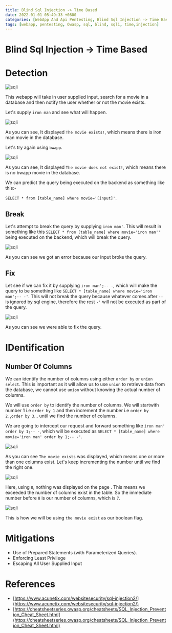 ```yaml
---
title: Blind Sql Injection -> Time Based
date: 2022-01-01 05:49:33 +0800
categories: [WebApp And Api Pentesting, Blind Sql Injection -> Time Based]
tags: [webapp, pentesting, Owasp, sql, blind, sqli, time,injection]     # TAG names should always be lowercase
---
```


# Blind Sql Injection -> Time Based

# Detection

![sqli](https://raw.githubusercontent.com/cyberkhalid/cyberkhalid.github.io/main/assets/img/ipentest/sqlib1.png)

This webapp will take in user supplied input, search for a movie in a database and then notify the user whether or not the movie exists.

Let's supply `iron man` and see what will happen. 

![sqli](https://raw.githubusercontent.com/cyberkhalid/cyberkhalid.github.io/main/assets/img/ipentest/sqlib2.png)

As you can see, It displayed `The movie exists!`, which means there is iron man movie in the database.

Let's try again using `bwapp`.

![sqli](https://raw.githubusercontent.com/cyberkhalid/cyberkhalid.github.io/main/assets/img/ipentest/sqlib3.png)

As you can see, It displayed `The movie does not exist!`, which means there is no bwapp movie in the database.

 We can predict the query being executed on the backend as something like this:- 
 
`SELECT * from [table_name] where movie='[input]'`.

## Break

Let's attempt to break the query by supplying `iron man'`. This will result in something like this `SELECT * from [table_name] where movie='iron man''` being executed on the backend, which will break the query.

![sqli](https://raw.githubusercontent.com/cyberkhalid/cyberkhalid.github.io/main/assets/img/ipentest/sqlib4.png)

As you can see we got an error because our input broke the query.

## Fix

Let see if we can fix it by supplying `iron man';-- -`, which will make the query to be something like `SELECT * [table_name] where movie='iron man';-- -'`. This will not break the query because whatever comes after `--` is ignored by sql engine, therefore the rest `-'` will not be executed as part of the query.

![sqli](https://raw.githubusercontent.com/cyberkhalid/cyberkhalid.github.io/main/assets/img/ipentest/sqliu5.png)

As you can see we were able to fix the query.

# IDentification

## Number Of Columns

We can identify the number of columns using either `order by` or `union select`. This is important as it will allow us to use `union` to retrieve data from the database, we cannot use `union` without knowing the actual number of columns.

We will use `order by` to identify the number of columns. We will startwith number 1 i.e `order by 1` and then increment the number i.e `order by 2.`,`order by 3`... until we find the number of columns.

We are going to intercept our request and forward something like `iron man' order by 1;-- -`, which will be executed as `SELECT * [table_name] where movie='iron man' order by 1;-- -'`.

![sqli](https://raw.githubusercontent.com/cyberkhalid/cyberkhalid.github.io/main/assets/img/ipentest/sqlib7.png)

As you can see `The movie exists` was displayed, which means one or more than one columns exist. Let's keep incrementing the number until we find the right one.

![sqli](https://raw.githubusercontent.com/cyberkhalid/cyberkhalid.github.io/main/assets/img/ipentest/sqlib8.png)

Here, using `8`, nothing was displayed on the page . This means we exceeded the number of columns exist in the table. So the immediate number before `8` is our number of columns, which is `7`.

![sqli](https://raw.githubusercontent.com/cyberkhalid/cyberkhalid.github.io/main/assets/img/ipentest/sqliu9.png)

This is how we will be using `the movie exist` as our boolean flag.

# Mitigations

- Use of Prepared Statements (with Parameterized Queries).
- Enforcing Least Privilege
- Escaping All User Supplied Input

# References

- [https://www.acunetix.com/websitesecurity/sql-injection2/](https://www.acunetix.com/websitesecurity/sql-injection2/)
- [https://cheatsheetseries.owasp.org/cheatsheets/SQL_Injection_Prevention_Cheat_Sheet.html](https://cheatsheetseries.owasp.org/cheatsheets/SQL_Injection_Prevention_Cheat_Sheet.html)
